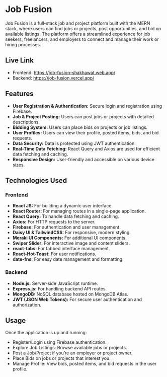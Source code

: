 # Job Fusion
Job Fusion is a full-stack job and project platform built with the MERN stack, where users can find jobs or projects, post opportunities, and bid on available listings. The platform offers a streamlined experience for job seekers, freelancers, and employers to connect and manage their work or hiring processes.

## Live Link
- Frontend: https://job-fusion-shakhawat.web.app/
- Backend: https://job-fusion.vercel.app/
## Features
- **User Registration & Authentication:** Secure login and registration using Firebase.
- **Job & Project Posting:** Users can post jobs or projects with detailed descriptions.
- **Bidding System:** Users can place bids on projects or job listings.
- **User Profiles:** Users can view their profile, posted items, bids, and bid requests.
- **Data Security:** Data is protected using JWT authentication.
- **Real-Time Data Fetching:** React Query and Axios are used for efficient data fetching and caching.
- **Responsive Design:** User-friendly and accessible on various device sizes.
## Technologies Used
### Frontend
- **React JS:** For building a dynamic user interface.
- **React Router:** For managing routes in a single-page application.
- **React Query:** To handle data fetching and caching.
- **Axios:** For HTTP requests to the server.
- **Firebase:** For authentication and user management.
- **Daisy UI & TailwindCSS:** For responsive, modern styling.
- **Meraki UI Components:** For additional UI components.
- **Swiper Slider:** For interactive image and content sliders.
- **react-tabs:** For tabbed interface management.
- **React-Hot-Toast:** For user notifications.
- **date-fns:** For easy date management and formatting.
### Backend
- **Node.js:** Server-side JavaScript runtime.
- **Express.js:** For handling backend API routes.
- **MongoDB:** NoSQL database hosted on MongoDB Atlas.
- **JWT (JSON Web Tokens):** For secure user authentication and authorization.

## Usage
Once the application is up and running:

- Register/Login using Firebase authentication.
- Explore Job Listings: Browse available jobs or projects.
- Post a Job/Project if you’re an employer or project owner.
- Place Bids on jobs or projects that interest you.
- Manage Profile: View bids, posted items, and bid requests in the user profile.


